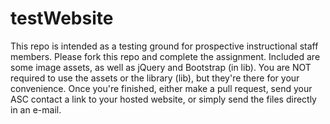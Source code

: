 # testWebsite
This repo is intended as a testing ground for prospective instructional staff members.
Please fork this repo and complete the assignment.
Included are some image assets, as well as jQuery and Bootstrap (in lib). You are NOT required to use the assets or the library (lib), but they're there for your convenience.
Once you're finished, either make a pull request, send your ASC contact a link to your hosted website, or simply send the files directly in an e-mail.
